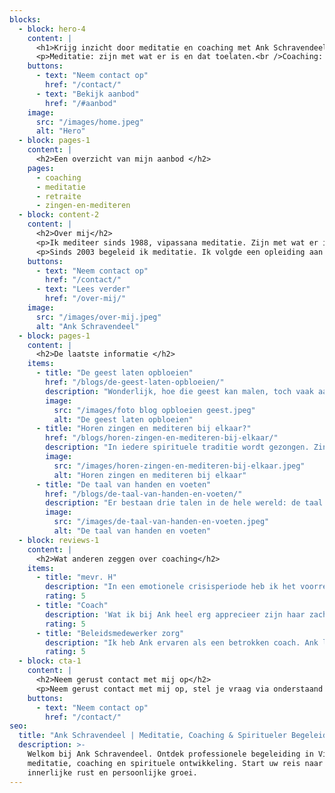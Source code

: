 ```yaml
---
blocks:
  - block: hero-4
    content: |
      <h1>Krijg inzicht door meditatie en coaching met Ank Schravendeel</h1>
      <p>Meditatie: zijn met wat er is en dat toelaten.<br />Coaching: je ervaring geeft inzicht en je leert je er toe verhouden.</p>
    buttons:
      - text: "Neem contact op"
        href: "/contact/"
      - text: "Bekijk aanbod"
        href: "/#aanbod"
    image:
      src: "/images/home.jpeg"
      alt: "Hero"
  - block: pages-1
    content: |
      <h2>Een overzicht van mijn aanbod </h2>
    pages:
      - coaching
      - meditatie
      - retraite
      - zingen-en-mediteren
  - block: content-2
    content: |
      <h2>Over mij</h2>
      <p>Ik mediteer sinds 1988, vipassana meditatie. Zijn met wat er is, toelaten, ontdekken. Dat is de basis om als meditatie begeleider en als coach te werken.</p>
      <p>Sinds 2003 begeleid ik meditatie. Ik volgde een opleiding aan de School voor Coaching, en sinds 2005 heb ik een coachingspraktijk.</p>
    buttons:
      - text: "Neem contact op"
        href: "/contact/"
      - text: "Lees verder"
        href: "/over-mij/"
    image:
      src: "/images/over-mij.jpeg"
      alt: "Ank Schravendeel"
  - block: pages-1
    content: |
      <h2>De laatste informatie </h2>
    items:
      - title: "De geest laten opbloeien"
        href: "/blogs/de-geest-laten-opbloeien/"
        description: "Wonderlijk, hoe die geest kan malen, toch vaak aangejaagd door bezorgdheid. En hoe die geest zich kan ontwikkelen, kan opbloeien."
        image:
          src: "/images/foto blog opbloeien geest.jpeg"
          alt: "De geest laten opbloeien"
      - title: "Horen zingen en mediteren bij elkaar?"
        href: "/blogs/horen-zingen-en-mediteren-bij-elkaar/"
        description: "In iedere spirituele traditie wordt gezongen. Zingen opent het hart, het resoneert in het lichaam, het harmoniseert de geest."
        image:
          src: "/images/horen-zingen-en-mediteren-bij-elkaar.jpeg"
          alt: "Horen zingen en mediteren bij elkaar"
      - title: "De taal van handen en voeten"
        href: "/blogs/de-taal-van-handen-en-voeten/"
        description: "Er bestaan drie talen in de hele wereld: de taal van stilte, de taal van handen, de taal van woorden."
        image:
          src: "/images/de-taal-van-handen-en-voeten.jpeg"
          alt: "De taal van handen en voeten"
  - block: reviews-1
    content: |
      <h2>Wat anderen zeggen over coaching</h2>
    items:
      - title: "mevr. H"
        description: "In een emotionele crisisperiode heb ik het voorrecht gehad gecoacht te worden door Ank. Ik kan met volle overtuiging zeggen dat dat een transformerende ervaring is geweest. Ik voelde me altijd op mijn gemak tijdens onze sessies en kon mijn diepste gevoelens en gedachten delen. Dankzij een niet-oordelende aanwezigheid, een meelevende blik, vanuit een ander perspectief en vooral: door de juiste open vragen te stellen, kwam ik tot dieper inzicht in mezelf."
        rating: 5
      - title: "Coach"
        description: 'Wat ik bij Ank heel erg apprecieer zijn haar zacht luisterend oor en scherpe kijk. Zij doorziet haarfijn waar de "knobbel" zit, stelt precies de vragen die ertoe doen en nodigt je zo op een heel vriendelijke en aanmoedigende manier uit om de dingen vanuit een andere hoek te bekijken, die verruimend en inzichtelijk werkt. Ik voel veel dankbaarheid voor alle gesprekken die we hadden.'
        rating: 5
      - title: "Beleidsmedewerker zorg"
        description: "Ik heb Ank ervaren als een betrokken coach. Ank liet mij eigenaar zijn en blijven van mijn eigen vraag. Ze hielp me om mijn eigen antwoorden te vinden. Ze maakte daarbij gebruik van verschillende technieken die ze op de juiste momenten wist in te zetten, zoals opstellingen en voice dialogue. Na een aantal sessies kon ik keuzes maken waarmee ik weer verder kon op mijn levenspad."
        rating: 5
  - block: cta-1
    content: |
      <h2>Neem gerust contact met mij op</h2>
      <p>Neem gerust contact met mij op, stel je vraag via onderstaand contactformulier, of geef me een seintje of telefoontje.</p>
    buttons:
      - text: "Neem contact op"
        href: "/contact/"
seo:
  title: "Ank Schravendeel | Meditatie, Coaching & Spiritueler Begeleiding"
  description: >-
    Welkom bij Ank Schravendeel. Ontdek professionele begeleiding in Vipassana
    meditatie, coaching en spirituele ontwikkeling. Start uw reis naar
    innerlijke rust en persoonlijke groei.
---
```

